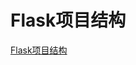 # Flask项目结构















































[Flask项目结构](https://zhuanlan.zhihu.com/p/39403906)